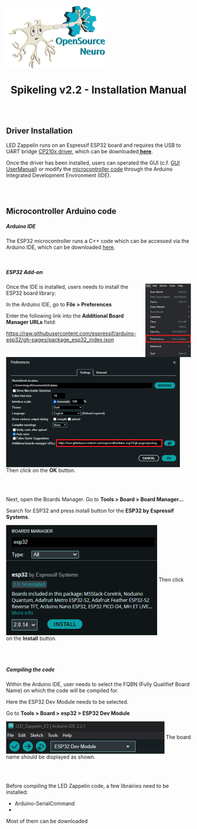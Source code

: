 <p align="left">
<img width="270" height="170" src="./Images/SpikyLogo.png">
</p>

<h1 align="center"> Spikeling v2.2 - Installation Manual</h1></p>


<br></br>


## Driver Installation

LED Zappelin runs on an Espressif ESP32 board and requires the USB to UART bridge <a href="https://www.silabs.com/developers/usb-to-uart-bridge-vcp-drivers"> CP210x driver</a>,  which can be downloaded<a href="https://www.silabs.com/developers/usb-to-uart-bridge-vcp-drivers?tab=downloads"> <strong>here</strong></a>.

Once the driver has been installed, users can operated the GUI (c.f. <a href="https://github.com/OpenSourceNeuro/LED-Zappelin-V2/blob/main/GUI_UserManual.md"> GUI UserManual</a>) or modify the <a href="https://github.com/OpenSourceNeuro/LED-Zappelin-V2/tree/main/Arduino">microcontroller code</a> through the Arduino Integrated Development Environment (IDE).

<br></br>

## Microcontroller Arduino code

##### Arduino IDE
The ESP32 microcontroller runs a C++ code which can be accessed via the Arduino IDE, which can be downloaded <a href="https://www.arduino.cc/en/software">here</a>.

<br>

##### ESP32 Add-on

<img align="right" height="200" src="./Images/Arduino01.png">

Once the IDE is installed, users needs to install the ESP32 board library:

In the Arduino IDE, go to <strong> File > Preferences </strong>

Enter the following link into the <strong>Additional Board Manager URLs</strong> field:

https://raw.githubusercontent.com/espressif/arduino-esp32/gh-pages/package_esp32_index.json

<img align="center" height="300" src="./Images/Arduino02.png">
Then click on the <strong>OK</strong> button.

<br></br>

Next, open the Boards Manager. Go to <strong> Tools > Board > Board Manager...</strong>

Search for ESP32 and press install button for the <strong>ESP32 by Espressif Systems</strong>.

<img align="center" height="300" src="./Images/Arduino03.png">
Then click on the <strong>Install</strong> button.

<br></br>
##### Compiling the code

Within the Arduino IDE, user needs to select the FQBN (Fully Qualifief Board Name) on which the code will be compiled for.

Here the ESP32 Dev Module needs to be selected.

Go to <strong>Tools > Board > esp32 > ESP32 Dev Module </strong>

<img align="center" src="./Images/Arduino04.png">
The board name should be displayed  as shown.

<br></br>

Before compiling the LED Zappelin code, a few librairies need to be installed:
  - Arduino-SerialCommand
  -
  Most of them can be downloaded
